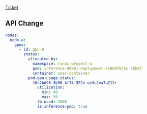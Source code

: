 [Ticket](https://runai.atlassian.net/browse/RUN-4698)

## API Change
```yml
nodes:
  node-a:
    gpus:
      - id: gpu-0
        status:
          allocated-by:
            namespace: runai-project-a
            pod: inference-00001-deployment-7c8b6f675c-7kb6f
            container: user-container
          pod-gpu-usage-status:
            16c2bd96-3b90-4f74-922e-ee3c2ea7a212:
              utilization:
                min: 40
                max: 50
              fb-used: 2000
              is-inference-pod: true
```